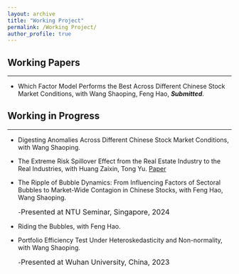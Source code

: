 ```yaml
---
layout: archive
title: "Working Project"
permalink: /Working Project/
author_profile: true
---
```


## Working Papers
---
* Which Factor Model Performs the Best Across Different Chinese Stock Market Conditions, with Wang Shaoping, Feng Hao, ***Submitted***.

## Working in Progress
---
* Digesting Anomalies Across Different Chinese Stock Market Conditions, with Wang Shaoping.

* The Extreme Risk Spillover Effect from the Real Estate Industry to the Real Industries, with Huang Zaixin, Tong Yu. [Paper](../Asset/Too_Connected_to_Fail.pdf)
  
* The Ripple of Bubble Dynamics: From Influencing Factors of Sectoral Bubbles to Market-Wide Contagion in Chinese Stocks, with Feng Hao, Wang Shaoping.

  -<font size=3>Presented at NTU Seminar, Singapore, 2024</font>
  
* Riding the Bubbles, with Feng Hao.

* Portfolio Efficiency Test Under Heteroskedasticity and Non-normality, with Wang Shaoping.

  -<font size=3>Presented at Wuhan University, China, 2023</font>
